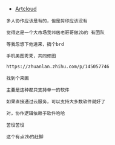 - [Artcloud](https://artcloud.com/)


```
多人协作应该是有的，但是剪印应该没有

觉得这是一个大市场我邻居老哥哥做2b的 有团队

等我忽悠下他进来，搞个brd

手机美图秀秀，共同修图

https://zhuanlan.zhihu.com/p/145057746

找到个来画

主要是这种都只支持单一的软件

如果直接通过云服务，可以支持大多数软件就好了

对，协作逻辑依赖于软件哈哈

苦役苦役

这个有点2b的赶脚

```